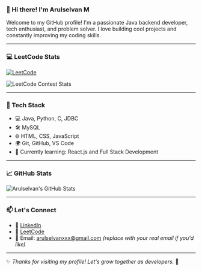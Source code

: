 ### 👋 Hi there! I'm Arulselvan M

Welcome to my GitHub profile! I'm a passionate Java backend developer, tech enthusiast, and problem solver. I love building cool projects and constantly improving my coding skills.

---

### 💻 LeetCode Stats

[![LeetCode](https://img.shields.io/badge/LeetCode-Profile-orange?style=for-the-badge&logo=leetcode)](https://leetcode.com/Arulselvan_M/)

![LeetCode Contest Stats](https://leetcard.jacoblin.cool/Arulselvan_M?ext=contest)

---

### 🚀 Tech Stack

- 💻 Java, Python, C, JDBC
- 🛠️ MySQL
- 🌐 HTML, CSS, JavaScript
- 🌍 Git, GitHub, VS Code
- 🌱 Currently learning: React.js and Full Stack Development

---

### 📈 GitHub Stats

![Arulselvan's GitHub Stats](https://github-readme-stats.vercel.app/api?username=ArulselvanM&show_icons=true&theme=radical)

---

### 📫 Let's Connect

- 🔗 [LinkedIn](https://www.linkedin.com/in/arulselvan-m/)
- 🧠 [LeetCode](https://leetcode.com/Arulselvan_M/)
- 📧 Email: arulselvanxxx@gmail.com *(replace with your real email if you'd like)*

---

✨ *Thanks for visiting my profile! Let's grow together as developers.* 🚀
